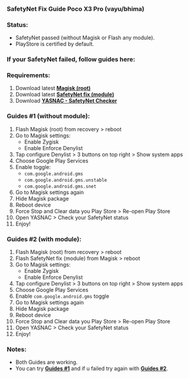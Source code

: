 ### SafetyNet Fix Guide Poco X3 Pro (vayu/bhima)

### Status:
- SafetyNet passed (without Magisk or Flash any module).
- PlayStore is certified by default.

### If your SafetyNet failed, follow guides here:

### Requirements:
1. Download latest [**Magisk (root)**](https://github.com/topjohnwu/Magisk/releases/)
2. Download latest [**SafetyNet fix (module)**](https://github.com/kdrag0n/safetynet-fix/releases/)
3. Download [**YASNAC -  SafetyNet Checker**](https://play.google.com/store/apps/details?id=rikka.safetynetchecker/) 

### Guides #1 (without module):
1. Flash Magisk (root) from recovery > reboot
2. Go to Magisk settings:
   - Enable Zygisk 
   - Enable Enforce Denylist
3. Tap configure Denylist > 3 buttons on top right > Show system apps
4. Choose Google Play Services
5. Enable toggle:
   - ```com.google.android.gms```
   - ```com.google.android.gms.unstable```
   - ```com.google.android.gms.snet```
6. Go to Magisk settings again
7. Hide Magisk package
8. Reboot device
9. Force Stop and Clear data you Play Store > Re-open Play Store
10. Open YASNAC > Check your SafetyNet status
11. Enjoy!

### Guides #2 (with module):
1. Flash Magisk (root) from recovery > reboot
2. Flash SafetyNet fix (module) from Magisk > reboot
3. Go to Magisk settings:
   - Enable Zygisk 
   - Enable Enforce Denylist
4. Tap configure Denylist > 3 buttons on top right > Show system apps
5. Choose Google Play Services
6. Enable ```com.google.android.gms``` toggle
7. Go to Magisk settings again
8. Hide Magisk package
9. Reboot device
10. Force Stop and Clear data you Play Store > Re-open Play Store
11. Open YASNAC > Check your SafetyNet status
12. Enjoy!

### Notes:
* Both Guides are working.
* You can try [**Guides #1**](https://github.com/elizabethangelalorenza/documentations/blob/main/guide/safetynet.md#guides-1-without-module) and if u failed try again with [**Guides #2**](https://github.com/elizabethangelalorenza/documentations/blob/main/guide/safetynet.md#guides-2-with-module).
